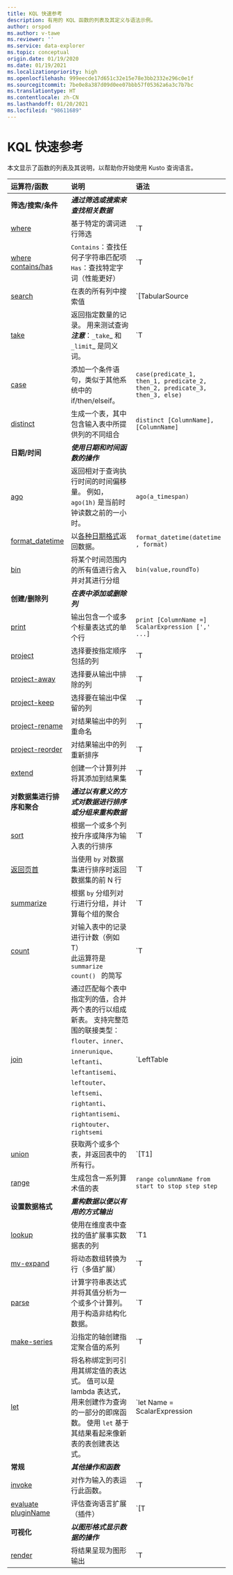 ```yaml
---
title: KQL 快速参考
description: 有用的 KQL 函数的列表及其定义与语法示例。
author: orspod
ms.author: v-tawe
ms.reviewer: ''
ms.service: data-explorer
ms.topic: conceptual
origin.date: 01/19/2020
ms.date: 01/19/2021
ms.localizationpriority: high
ms.openlocfilehash: 999eecde17d651c32e15e78e3bb2332e296c0e1f
ms.sourcegitcommit: 7be0e8a387d09d0ee07bbb57f05362a6a3c7b7bc
ms.translationtype: HT
ms.contentlocale: zh-CN
ms.lasthandoff: 01/20/2021
ms.locfileid: "98611689"
---
```

# <a name="kql-quick-reference"></a>KQL 快速参考

本文显示了函数的列表及其说明，以帮助你开始使用 Kusto 查询语言。

| 运算符/函数                               | 说明                           | 语法                                           |
| :---------------------------------------------- | :------------------------------------ |:-------------------------------------------------|
|**筛选/搜索/条件**                      |**_通过筛选或搜索来查找相关数据_** |                      |
| [where](kusto/query/whereoperator.md)                      | 基于特定的谓词进行筛选           | `T | where Predicate`                         |
| [where contains/has](kusto/query/whereoperator.md)        | `Contains`：查找任何子字符串匹配项 <br> `Has`：查找特定字词（性能更好）  | `T | where col1 contains/has "[search term]"`|
| [search](kusto/query/searchoperator.md)                    | 在表的所有列中搜索值 | `[TabularSource |] search [kind=CaseSensitivity] [in (TableSources)] SearchPredicate` |
| [take](kusto/query/takeoperator.md)                        | 返回指定数量的记录。 用来测试查询<br>**_注意_**：`_take`_ 和 `_limit`_ 是同义词。 | `T | take NumberOfRows` |
| [case](kusto/query/casefunction.md)                        | 添加一个条件语句，类似于其他系统中的 if/then/elseif。 | `case(predicate_1, then_1, predicate_2, then_2, predicate_3, then_3, else)` |
| [distinct](kusto/query/distinctoperator.md)                | 生成一个表，其中包含输入表中所提供列的不同组合 | `distinct [ColumnName], [ColumnName]` |
| **日期/时间**                                   |**_使用日期和时间函数的操作_**               |                          |
|[ago](kusto/query/agofunction.md)                           | 返回相对于查询执行时间的时间偏移量。 例如，`ago(1h)` 是当前时钟读数之前的一小时。 | `ago(a_timespan)` |
| [format_datetime](kusto/query/format-datetimefunction.md)  | 以[各种日期格式](kusto/query/format-datetimefunction.md#supported-formats)返回数据。 | `format_datetime(datetime , format)` |
| [bin](kusto/query/binfunction.md)                          | 将某个时间范围内的所有值进行舍入并对其进行分组 | `bin(value,roundTo)` |
| **创建/删除列**                   |**_在表中添加或删除列_** |                                                    |
| [print](kusto/query/printoperator.md)                      | 输出包含一个或多个标量表达式的单个行 | `print [ColumnName =] ScalarExpression [',' ...]` |
| [project](kusto/query/projectoperator.md)                  | 选择要按指定顺序包括的列 | `T | project ColumnName [= Expression] [, ...]` <br> 或 <br> `T | project [ColumnName | (ColumnName[,]) =] Expression [, ...]` |
| [project-away](kusto/query/projectawayoperator.md)         | 选择要从输出中排除的列 | `T | project-away ColumnNameOrPattern [, ...]` |
| [project-keep](kusto/query/project-keep-operator.md)         | 选择要在输出中保留的列 | `T | project-keep ColumnNameOrPattern [, ...]` |
| [project-rename](kusto/query/projectrenameoperator.md)     | 对结果输出中的列重命名 | `T | project-rename new_column_name = column_name` |
| [project-reorder](kusto/query/projectreorderoperator.md)   | 对结果输出中的列重新排序 | `T | project-reorder Col2, Col1, Col* asc` |
| [extend](kusto/query/extendoperator.md)                    | 创建一个计算列并将其添加到结果集 | `T | extend [ColumnName | (ColumnName[, ...]) =] Expression [, ...]` |
| **对数据集进行排序和聚合**                 |**_通过以有意义的方式对数据进行排序或分组来重构数据_**|                  |
| [sort](kusto/query/sortoperator.md)                        | 根据一个或多个列按升序或降序为输入表的行排序 | `T | sort by expression1 [asc|desc], expression2 [asc|desc], …` |
| [返回页首](kusto/query/topoperator.md)                          | 当使用 `by` 对数据集进行排序时返回数据集的前 N 行 | `T | top numberOfRows by expression [asc|desc] [nulls first|last]` |
| [summarize](kusto/query/summarizeoperator.md)              | 根据 `by` 分组列对行进行分组，并计算每个组的聚合 | `T | summarize [[Column =] Aggregation [, ...]] [by [Column =] GroupExpression [, ...]]` |
| [count](kusto/query/countoperator.md)                       | 对输入表中的记录进行计数（例如 T）<br>此运算符是 `summarize count() ` 的简写| `T | count` |
| [join](kusto/query/joinoperator.md)                        | 通过匹配每个表中指定列的值，合并两个表的行以组成新表。 支持完整范围的联接类型：`flouter`、`inner`、`innerunique`、`leftanti`、`leftantisemi`、`leftouter`、`leftsemi`、`rightanti`、`rightantisemi`、`rightouter`、`rightsemi` | `LeftTable | join [JoinParameters] ( RightTable ) on Attributes` |
| [union](kusto/query/unionoperator.md)                      | 获取两个或多个表，并返回表中的所有行。 | `[T1] | union [T2], [T3], …` |
| [range](kusto/query/rangeoperator.md)                      | 生成包含一系列算术值的表 | `range columnName from start to stop step step` |
| **设置数据格式**                                 | **_重构数据以便以有用的方式输出_** | |
| [lookup](kusto/query/lookupoperator.md)                    | 使用在维度表中查找的值扩展事实数据表的列 | `T1 | lookup [kind = (leftouter|inner)] ( T2 ) on Attributes` |
| [mv-expand](kusto/query/mvexpandoperator.md)               | 将动态数组转换为行（多值扩展） | `T | mv-expand Column` |
| [parse](kusto/query/parseoperator.md)                      | 计算字符串表达式并将其值分析为一个或多个计算列。 用于构造非结构化数据。 | `T | parse [kind=regex  [flags=regex_flags] |simple|relaxed] Expression with * (StringConstant ColumnName [: ColumnType]) *...` |
| [make-series](kusto/query/make-seriesoperator.md)          | 沿指定的轴创建指定聚合值的系列 | `T | make-series [MakeSeriesParamters] [Column =] Aggregation [default = DefaultValue] [, ...] on AxisColumn from start to end step step [by [Column =] GroupExpression [, ...]]` |
| [let](kusto/query/letstatement.md)                         | 将名称绑定到可引用其绑定值的表达式。 值可以是 lambda 表达式，用来创建作为查询的一部分的即席函数。 使用 `let` 基于其结果看起来像新表的表创建表达式。 | `let Name = ScalarExpression | TabularExpression | FunctionDefinitionExpression` |
| **常规**                                     | **_其他操作和函数_** | |
| [invoke](kusto/query/invokeoperator.md)                    | 对作为输入的表运行此函数。 | `T | invoke function([param1, param2])` |
| [evaluate pluginName](kusto/query/evaluateoperator.md)     | 评估查询语言扩展（插件） | `[T |] evaluate [ evaluateParameters ] PluginName ( [PluginArg1 [, PluginArg2]... )` |
| **可视化**                               | **_以图形格式显示数据的操作_** | |
| [render](kusto/query/renderoperator.md) | 将结果呈现为图形输出 | `T | render Visualization [with (PropertyName = PropertyValue [, ...] )]` |
